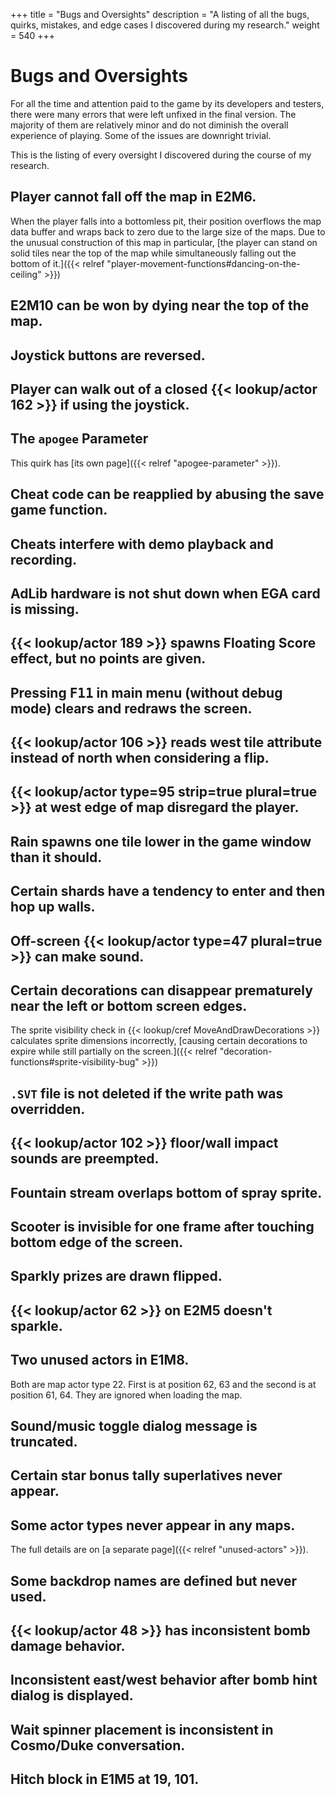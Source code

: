 +++
title = "Bugs and Oversights"
description = "A listing of all the bugs, quirks, mistakes, and edge cases I discovered during my research."
weight = 540
+++

# Bugs and Oversights

For all the time and attention paid to the game by its developers and testers, there were many errors that were left unfixed in the final version. The majority of them are relatively minor and do not diminish the overall experience of playing. Some of the issues are downright trivial.

This is the listing of every oversight I discovered during the course of my research.

## Player cannot fall off the map in E2M6.

When the player falls into a bottomless pit, their position overflows the map data buffer and wraps back to zero due to the large size of the maps. Due to the unusual construction of this map in particular, [the player can stand on solid tiles near the top of the map while simultaneously falling out the bottom of it.]({{< relref "player-movement-functions#dancing-on-the-ceiling" >}})

## E2M10 can be won by dying near the top of the map.

<!-- TODO Continue describing bugs -->

## Joystick buttons are reversed.

## Player can walk out of a closed {{< lookup/actor 162 >}} if using the joystick.

## The `apogee` Parameter

This quirk has [its own page]({{< relref "apogee-parameter" >}}).

## Cheat code can be reapplied by abusing the save game function.

## Cheats interfere with demo playback and recording.

## AdLib hardware is not shut down when EGA card is missing.

## {{< lookup/actor 189 >}} spawns Floating Score effect, but no points are given.

## Pressing <kbd>F11</kbd> in main menu (without debug mode) clears and redraws the screen.

## {{< lookup/actor 106 >}} reads west tile attribute instead of north when considering a flip.

## {{< lookup/actor type=95 strip=true plural=true >}} at west edge of map disregard the player.

## Rain spawns one tile lower in the game window than it should.

## Certain shards have a tendency to enter and then hop up walls.

## Off-screen {{< lookup/actor type=47 plural=true >}} can make sound.

## Certain decorations can disappear prematurely near the left or bottom screen edges.

The sprite visibility check in {{< lookup/cref MoveAndDrawDecorations >}} calculates sprite dimensions incorrectly, [causing certain decorations to expire while still partially on the screen.]({{< relref "decoration-functions#sprite-visibility-bug" >}})

## `.SVT` file is not deleted if the write path was overridden.

## {{< lookup/actor 102 >}} floor/wall impact sounds are preempted.

## Fountain stream overlaps bottom of spray sprite.

## Scooter is invisible for one frame after touching bottom edge of the screen.

## Sparkly prizes are drawn flipped.

## {{< lookup/actor 62 >}} on E2M5 doesn't sparkle.

## Two unused actors in E1M8.

Both are map actor type 22. First is at position 62, 63 and the second is at position 61, 64. They are ignored when loading the map.

## Sound/music toggle dialog message is truncated.

## Certain star bonus tally superlatives never appear.

## Some actor types never appear in any maps.

The full details are on [a separate page]({{< relref "unused-actors" >}}).

## Some backdrop names are defined but never used.

## {{< lookup/actor 48 >}} has inconsistent bomb damage behavior.

## Inconsistent east/west behavior after bomb hint dialog is displayed.

## Wait spinner placement is inconsistent in Cosmo/Duke conversation.

## Hitch block in E1M5 at 19, 101.
